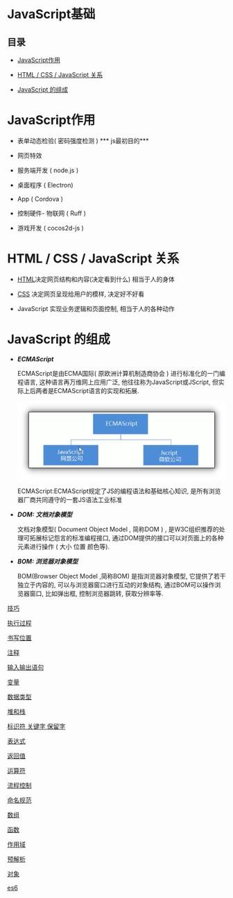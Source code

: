 # JavaScript基础

## 目录

*   [JavaScript作用](#javascript作用)

*   [HTML / CSS / JavaScript 关系](#html--css--javascript-关系)

*   [JavaScript 的组成](#javascript-的组成)

# JavaScript作用

*   表单动态检验( 密码强度检测 ) \*\*\* js最初目的\*\*\*

*   网页特效

*   服务端开发 ( node.js )

*   桌面程序 ( Electron)

*   App ( Cordova )

*   控制硬件- 物联网 ( Ruff )

*   游戏开发 ( cocos2d-js )

# HTML / CSS / JavaScript 关系

&#x20;

*   [HTML](../HTML/HTML.md "HTML")决定网页结构和内容(决定看到什么) 相当于人的身体

*   [CSS](../CSS/CSS.md "CSS") 决定网页呈现给用户的模样, 决定好不好看&#x20;

*   JavaScript 实现业务逻辑和页面控制, 相当于人的各种动作

# JavaScript 的组成

*   ***ECMAScript***

    ECMAScript是由ECMA国际( 原欧洲计算机制造商协会 ) 进行标准化的一门编程语言, 这种语言再万维网上应用广泛, 他往往称为JavaScript或JScript, 但实际上后两者是ECMAScript语言的实现和拓展.

    ![](image/image_9gVYf11m0i.png)

    ECMAScript:ECMAScript规定了JS的编程语法和基础核心知识, 是所有浏览器厂商共同遵守的一套JS语法工业标准

*   ***DOM: 文档对象模型***

    文档对象模型( Document Object Model , 简称DOM ) , 是W3C组织推荐的处理可拓展标记怨言的标准编程接口, 通过DOM提供的接口可以对页面上的各种元素进行操作 ( 大小 位置 颜色等).

*   ***BOM: 浏览器对象模型***

    BOM(Browser Object Model ,简称BOM) 是指浏览器对象模型, 它提供了若干独立于内容的, 可以与浏览器窗口进行互动的对象结构, 通过BOM可以操作浏览器窗口, 比如弹出框, 控制浏览器跳转, 获取分辨率等.

[技巧](技巧/技巧.md "技巧")

[执行过程](执行过程/执行过程.md "执行过程")

[书写位置](书写位置/书写位置.md "书写位置")

[注释](注释/注释.md "注释")

[输入输出语句](输入输出语句/输入输出语句.md "输入输出语句")

[变量](变量/变量.md "变量")

[数据类型](数据类型/数据类型.md "数据类型")

[堆和栈](堆和栈/堆和栈.md "堆和栈")

[标识符 关键字 保留字](<标识符 关键字 保留字/标识符 关键字 保留字.md> "标识符 关键字 保留字")

[表达式](表达式/表达式.md "表达式")

[返回值](返回值/返回值.md "返回值")

[运算符](运算符/运算符.md "运算符")

[流程控制](流程控制/流程控制.md "流程控制")

[命名规范](命名规范/命名规范.md "命名规范")

[数组](数组/数组.md "数组")

[函数](函数/函数.md "函数")

[作用域](作用域/作用域.md "作用域")

[预解析](预解析/预解析.md "预解析")

[对象](对象/对象.md "对象")

[es6](es6/es6.md "es6")
